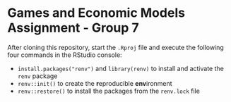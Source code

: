 # Games and Economic Models Assignment - Group 7

After cloning this repository, start the `.Rproj` file and execute the following four commands in the RStudio console:

- `install.packages("renv")` and `library(renv)` to install and activate the `renv` package
- `renv::init()` to create the **r**eproducible **env**ironment
- `renv::restore()` to install the packages from the `renv.lock` file

